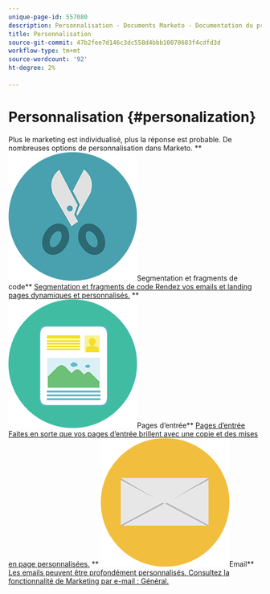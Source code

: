 ```yaml
---
unique-page-id: 557080
description: Personnalisation - Documents Marketo - Documentation du produit
title: Personnalisation
source-git-commit: 47b2fee7d146c3dc558d4bbb10070683f4cdfd3d
workflow-type: tm+mt
source-wordcount: '92'
ht-degree: 2%

---
```



# Personnalisation {#personalization}

Plus le marketing est individualisé, plus la réponse est probable. De nombreuses options de personnalisation dans Marketo.
** ![Segmentation et fragments de code](assets/graphic-design-tools-18.png)Segmentation et fragments de code** [Segmentation et fragments de code Rendez vos emails et landing pages dynamiques et personnalisés.](https://docs.marketo.com/display/DOCS/Segmentation+and+Snippets)     ** ![Pages d’entrée](assets/office-artboard-80.png)Pages d’entrée** [Pages d’entrée Faites en sorte que vos pages d’entrée brillent avec une copie et des mises en page personnalisées.](https://docs.marketo.com/display/DOCS/Personalizing+Landing+Pages)     ** ![Email](assets/office-27-1.png)Email** [Les emails peuvent être profondément personnalisés. Consultez la fonctionnalité de Marketing par e-mail : Général.](https://docs.marketo.com/display/DOCS/General)